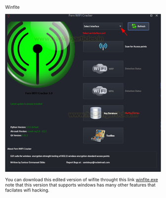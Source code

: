 <p>Winfite</p>
<img src='https://github.com/7TEMP/winfite/blob/main/screenshot.png'>
<p>You can download this edited version of wifite throught this link <a href='https://github.com/7TEMP/winfite/blob/main/winfite.exe'>winfite.exe</a> note that this version that supports windows has many other features that facilates wifi hacking.</p>
